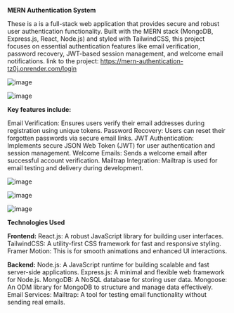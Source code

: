 **MERN Authentication System**

These is a is a full-stack web application that provides secure and robust user authentication functionality. 
Built with the MERN stack (MongoDB, Express.js, React, Node.js) and styled with TailwindCSS, 
this project focuses on essential authentication features like email verification, 
password recovery, JWT-based session management, and welcome email notifications.
link to the project: https://mern-authentication-tz0j.onrender.com/login

![image](https://github.com/user-attachments/assets/904eaa36-de7c-4de1-ad2e-d7fce8077545)


![image](https://github.com/user-attachments/assets/18f0540b-e5a5-422f-8cf4-3b9ba1d6fdff)


**Key features include:**

Email Verification: Ensures users verify their email addresses during registration using unique tokens.
Password Recovery: Users can reset their forgotten passwords via secure email links.
JWT Authentication: Implements secure JSON Web Token (JWT) for user authentication and session management.
Welcome Emails: Sends a welcome email after successful account verification.
Mailtrap Integration: Mailtrap is used for email testing and delivery during development.

![image](https://github.com/user-attachments/assets/2cf2abc6-a980-41a3-80c0-58b97f2f63ef)


![image](https://github.com/user-attachments/assets/2839ce61-d373-40bd-8806-de5228244ac8)


![image](https://github.com/user-attachments/assets/5b3ff7e6-0732-4115-b2c9-b91d3abb4947)



**Technologies Used**

**Frontend:**
React.js: A robust JavaScript library for building user interfaces.
TailwindCSS: A utility-first CSS framework for fast and responsive styling.
Framer Motion: This is for smooth animations and enhanced UI interactions.

**Backend:**
Node.js: A JavaScript runtime for building scalable and fast server-side applications.
Express.js: A minimal and flexible web framework for Node.js.
MongoDB: A NoSQL database for storing user data.
Mongoose: An ODM library for MongoDB to structure and manage data effectively.
Email Services:
Mailtrap: A tool for testing email functionality without sending real emails.
